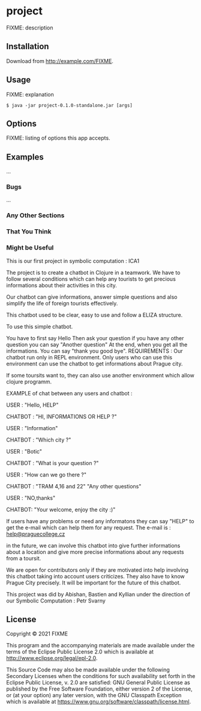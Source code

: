 # project

FIXME: description

## Installation

Download from http://example.com/FIXME.

## Usage

FIXME: explanation

    $ java -jar project-0.1.0-standalone.jar [args]

## Options

FIXME: listing of options this app accepts.

## Examples

...

### Bugs

...

### Any Other Sections
### That You Think
### Might be Useful

This is our first project in symbolic computation : ICA1

The project is to create a chatbot in Clojure in a teamwork. We have to follow several conditions which can help any tourists to get precious informations about their activities in this city.

Our chatbot can give informations, answer simple questions and also simplify the life of foreign tourists effectively.

This chatbot used to be clear, easy to use and follow a ELIZA structure.

To use this simple chatbot.

You have to first say Hello
Then ask your question
if you have any other question you can say "Another question"
At the end, when you get all the informations. You can say "thank you good bye".
REQUIREMENTS : Our chatbot run only in REPL environment. Only users who can use this environment can use the chatbot to get informations about Prague city.

If some toursits want to, they can also use another environment which allow clojure programm.

EXAMPLE of chat between any users and chatbot :

USER : "Hello, HELP"

CHATBOT : "HI, INFORMATIONS OR HELP ?"

USER : "Information"

CHATBOT : "Which city ?"

USER : "Botic"

CHATBOT : "What is your question ?"

USER : "How can we go there ?"

CHATBOT : "TRAM 4,16 and 22" "Any other questions"

USER : "NO,thanks"

CHATBOT: "Your welcome, enjoy the city :)"

If users have any problems or need any informatons they can say "HELP" to get the e-mail which can help them for any request. The e-mail is : help@praguecollege.cz

in the future, we can involve this chatbot into give further informations about a location and give more precise informations about any requests from a toursit.

We are open for contributors only if they are motivated into help involving this chatbot taking into account users criticizes. They also have to know Prague City precisely. It will be important for the future of this chatbot.

This project was did by Abishan, Bastien and Kyllian under the direction of our Symbolic Computation : Petr Svarny









## License

Copyright © 2021 FIXME

This program and the accompanying materials are made available under the
terms of the Eclipse Public License 2.0 which is available at
http://www.eclipse.org/legal/epl-2.0.

This Source Code may also be made available under the following Secondary
Licenses when the conditions for such availability set forth in the Eclipse
Public License, v. 2.0 are satisfied: GNU General Public License as published by
the Free Software Foundation, either version 2 of the License, or (at your
option) any later version, with the GNU Classpath Exception which is available
at https://www.gnu.org/software/classpath/license.html.
